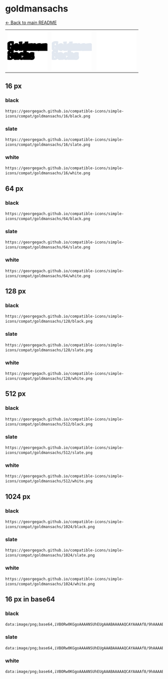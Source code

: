 # goldmansachs

[← Back to main README](../../README.md)

<table><tr>
  <td><img src="./128/black.png" width="128" alt="goldmansachs black icon" /></td>
  <td><img src="./128/slate.png" width="128" alt="goldmansachs slate icon" /></td>
  <td><img src="./128/white.png" width="128" alt="goldmansachs white icon" /></td>
</tr></table>

## 16 px

### black
```
https://georgegach.github.io/compatible-icons/simple-icons/compat/goldmansachs/16/black.png
```

### slate
```
https://georgegach.github.io/compatible-icons/simple-icons/compat/goldmansachs/16/slate.png
```

### white
```
https://georgegach.github.io/compatible-icons/simple-icons/compat/goldmansachs/16/white.png
```

## 64 px

### black
```
https://georgegach.github.io/compatible-icons/simple-icons/compat/goldmansachs/64/black.png
```

### slate
```
https://georgegach.github.io/compatible-icons/simple-icons/compat/goldmansachs/64/slate.png
```

### white
```
https://georgegach.github.io/compatible-icons/simple-icons/compat/goldmansachs/64/white.png
```

## 128 px

### black
```
https://georgegach.github.io/compatible-icons/simple-icons/compat/goldmansachs/128/black.png
```

### slate
```
https://georgegach.github.io/compatible-icons/simple-icons/compat/goldmansachs/128/slate.png
```

### white
```
https://georgegach.github.io/compatible-icons/simple-icons/compat/goldmansachs/128/white.png
```

## 512 px

### black
```
https://georgegach.github.io/compatible-icons/simple-icons/compat/goldmansachs/512/black.png
```

### slate
```
https://georgegach.github.io/compatible-icons/simple-icons/compat/goldmansachs/512/slate.png
```

### white
```
https://georgegach.github.io/compatible-icons/simple-icons/compat/goldmansachs/512/white.png
```

## 1024 px

### black
```
https://georgegach.github.io/compatible-icons/simple-icons/compat/goldmansachs/1024/black.png
```

### slate
```
https://georgegach.github.io/compatible-icons/simple-icons/compat/goldmansachs/1024/slate.png
```

### white
```
https://georgegach.github.io/compatible-icons/simple-icons/compat/goldmansachs/1024/white.png
```

## 16 px in base64

### black
```
data:image/png;base64,iVBORw0KGgoAAAANSUhEUgAAABAAAAAQCAYAAAAf8/9hAAAABmJLR0QA/wD/AP+gvaeTAAAAy0lEQVQ4je3RwUpCURAG4O+aEILUpoWrViK09gFaue4N2vUEPYFPY22C9m7cKoSL1i0CFYqgoELLvC2cixfF+wL6w2Hm58zMP+c/7AFt9HEd/By3qKKDZlFzgl90UccJxjjDM07xhgq+8RR1L6hhmmCGFIcRk5zAOt9ACV+5mA2EeUFfmiVl/MQz7vCIe1zgEke4QgPv6OFgfatPTEMxDb6IfBF3KYbb1pnjNYqyM8JHjv9ZmruBMgaWDj+ghQmOQ7lq9VM3BZ7sNP4Bdw44LA+RH7wAAAAASUVORK5CYII=
```

### slate
```
data:image/png;base64,iVBORw0KGgoAAAANSUhEUgAAABAAAAAQCAYAAAAf8/9hAAAABmJLR0QA/wD/AP+gvaeTAAABFElEQVQ4je2QO0oDYQCEv/mz4iuohUiqVEGwEzyAlbU3sPMEnsDTqI1gb2OrIAjWQlbIriuyi5qQ547FKinUXECnmmaY+Qb+RfspP46T4jpO8iOAx+d8N06KsyzL6nFanLQ7xc6svOK0GCFdYlrgdXAHtGWIBU3QC5SLQj3gwahlnCEawn2102IgZPA8YIM0LTCgX8oBCIguchB0AQkNqMx4Rs5fJpI1xOWIEM6F78NYF2XkfdsHoBWkQ5nNUhRzk8nVMISaNF2lOM3fjSJBBNQkumXpJUmqmjT8xLtrNta2vyOgBcEbUKM6YVkKicVrxe95oDTe+IklAm5seiFwa3tPCglm1aYvVLctB0aI01ln/mV9AFLEfEDxbGvrAAAAAElFTkSuQmCC
```

### white
```
data:image/png;base64,iVBORw0KGgoAAAANSUhEUgAAABAAAAAQCAYAAAAf8/9hAAAABmJLR0QA/wD/AP+gvaeTAAAA10lEQVQ4je3QvS5EcRAF8N9lkyU2NCIqlUjUHkCl9gY6T+AJPA0ayfYaLYko1AoFiUQiLLlrN/co9i9ZX/sCnGbmZGbOzBz+Icl+krMke4VvJjlK0klykGRj0nyVZIATrGIRt1jHDVbwgFm84rr03WMZdZWkj6BdYjV+4Bf+DVN4GYsV+qU2nPT5R9LCGwY4xhW62MYO5rGLNTziFNOfrkrSS1InGWaEXpKm5E2pJcnlby/M4Lkowxzu8FQ2tdFg6SeBFs6NHL7AVhleQI1OERngcIInfxrvn9twUrrEf4sAAAAASUVORK5CYII=
```

